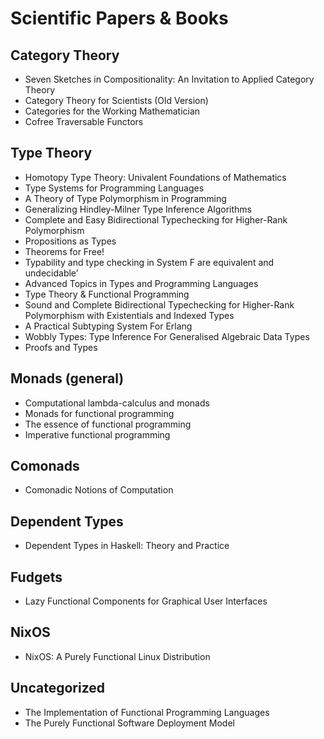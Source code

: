 # Scientific Papers & Books
## Category Theory
* Seven Sketches in Compositionality: An Invitation to Applied Category Theory
* Category Theory for Scientists (Old Version)
* Categories for the Working Mathematician
* Cofree Traversable Functors

## Type Theory
* Homotopy Type Theory: Univalent Foundations of Mathematics
* Type Systems for Programming Languages
* A Theory of Type Polymorphism in Programming
* Generalizing Hindley-Milner Type Inference Algorithms
* Complete and Easy Bidirectional Typechecking for Higher-Rank Polymorphism
* Propositions as Types
* Theorems for Free!
* Typability and type checking in System F are equivalent and undecidable’
* Advanced Topics in Types and Programming Languages
* Type Theory & Functional Programming
* Sound and Complete Bidirectional Typechecking for Higher-Rank Polymorphism with Existentials and Indexed Types
* A Practical Subtyping System For Erlang
* Wobbly Types: Type Inference For Generalised Algebraic Data Types
* Proofs and Types

## Monads (general)
* Computational lambda-calculus and monads
* Monads for functional programming
* The essence of functional programming
* Imperative functional programming

## Comonads
* Comonadic Notions of Computation

## Dependent Types
* Dependent Types in Haskell: Theory and Practice

## Fudgets
* Lazy Functional Components for Graphical User Interfaces

## NixOS
* NixOS: A Purely Functional Linux Distribution

## Uncategorized
* The Implementation of Functional Programming Languages
* The Purely Functional Software Deployment Model

